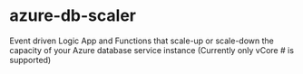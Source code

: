 # azure-db-scaler
Event driven Logic App and Functions that scale-up or scale-down the capacity of your Azure database service instance (Currently only vCore # is supported)
